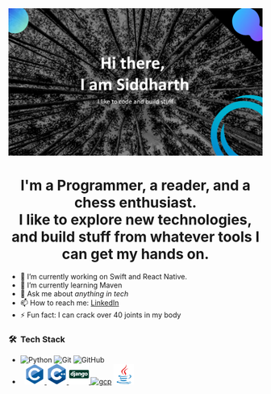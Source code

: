 <img alt="banner" src="zS.png">

<h1 align="center">I'm a Programmer, a reader, and a chess enthusiast. <br> I like to explore new technologies, and build stuff from whatever tools I can get my hands on.</h1>

- 🔭 I’m currently working on Swift and React Native.
- 🌱 I’m currently learning Maven
- 💬 Ask me about *anything in tech*
- 📫 How to reach me: <a href="https://www.linkedin.com/in/siddharth-gautam-544b91181/"> LinkedIn</a>
- ⚡ Fun fact: I can crack over 40 joints in my body

<h3> 🛠 &nbsp;Tech Stack</h3>

-
  ![Python](https://img.shields.io/badge/Python-14354C?style=for-the-badge&logo=python&logoColor=white) 
  ![Git](https://img.shields.io/badge/Git-F05032?style=for-the-badge&logo=git&logoColor=white)
  ![GitHub](https://img.shields.io/badge/GitHub-100000?style=for-the-badge&logo=github&logoColor=white)
  <br>
- &nbsp;
  <a href="https://www.cprogramming.com/" target="_blank"> <img src="https://raw.githubusercontent.com/devicons/devicon/master/icons/c/c-original.svg" alt="c" width="40" height="40"/>
  <img src="https://raw.githubusercontent.com/devicons/devicon/master/icons/cplusplus/cplusplus-original.svg" alt="cplusplus" width="40" height="40"/> </a>
<a href="https://www.djangoproject.com/" target="_blank"> <img src="https://raw.githubusercontent.com/devicons/devicon/master/icons/django/django-original.svg" alt="django" width="40" height="40"/> </a>
<a href="https://cloud.google.com" target="_blank"> <img src="https://www.vectorlogo.zone/logos/google_cloud/google_cloud-icon.svg" alt="gcp" width="40" height="40"/></a>
<a href="https://www.java.com" target="_blank"> <img src="https://raw.githubusercontent.com/devicons/devicon/master/icons/java/java-original.svg" alt="java" width="40" height="40"/> </a>
